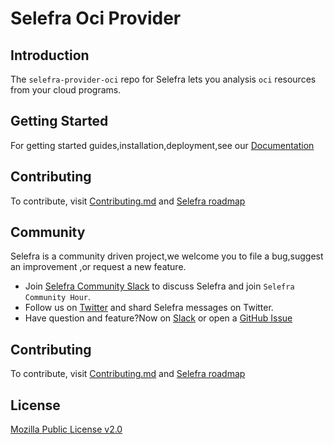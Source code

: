 # Selefra Oci Provider

## Introduction

The `selefra-provider-oci` repo for Selefra lets you analysis `oci` resources from your cloud programs.

## Getting Started

For getting started guides,installation,deployment,see our [Documentation](https://selefra.io/docs)

## Contributing

To contribute, visit [Contributing.md](https://github.com/selefra/selefra/blob/main/CONTRIBUTING.md)
and [Selefra roadmap](https://github.com/orgs/selefra/projects/1)

## Community

Selefra is a community driven project,we welcome you to file a bug,suggest an improvement ,or request a new feature.

- Join [Selefra Community Slack](https://selefra.slack.com) to discuss Selefra and join `Selefra Community Hour`.
- Follow us on [Twitter](https://twitter.com/SelefraCorp) and shard Selefra messages on Twitter.
- Have question and feature?Now on [Slack](https://selefra.slack.com) or open
  a [GitHub Issue](https://github.com/selefra/selefra/issues/new/choose)

## Contributing

To contribute, visit [Contributing.md](https://github.com/selefra/selefra/blob/main/CONTRIBUTING.md)
and [Selefra roadmap](https://github/com/selefra/projects/1)

## License

[Mozilla Public License v2.0](https://github.com/selefra/selefra/blob/main/LICENSE)